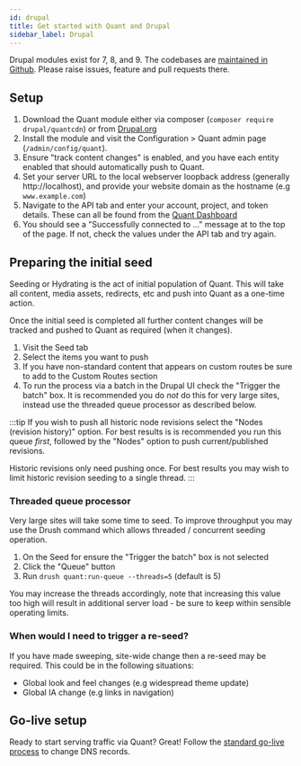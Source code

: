 ```yaml
---
id: drupal
title: Get started with Quant and Drupal
sidebar_label: Drupal
---
```


Drupal modules exist for 7, 8, and 9. The codebases are [maintained in Github](https://www.github.com/quantcdn/drupal). Please raise issues, feature and pull requests there.

## Setup

1. Download the Quant module either via composer (`composer require drupal/quantcdn`) or from [Drupal.org](https://drupal.org/project/quantcdn)
2. Install the module and visit the Configuration > Quant admin page (`/admin/config/quant`).
3. Ensure "track content changes" is enabled, and you have each entity enabled that should automatically push to Quant.
4. Set your server URL to the local webserver loopback address (generally http://localhost), and provide your website domain as the hostname (e.g `www.example.com`)
5. Navigate to the API tab and enter your account, project, and token details. These can all be found from the [Quant Dashboard](/docs/dashboard/get-started)
6. You should see a "Successfully connected to ..." message at to the top of the page. If not, check the values under the API tab and try again.

## Preparing the initial seed

Seeding or Hydrating is the act of initial population of Quant. This will take all content, media assets, redirects, etc and push into Quant as a one-time action.

Once the initial seed is completed all further content changes will be tracked and pushed to Quant as required (when it changes).

1. Visit the Seed tab
2. Select the items you want to push
3. If you have non-standard content that appears on custom routes be sure to add to the Custom Routes section
4. To run the process via a batch in the Drupal UI check the "Trigger the batch" box. It is recommended you do _not_ do this for very large sites, instead use the threaded queue processor as described below.

:::tip
If you wish to push all historic node revisions select the "Nodes (revision history)" option.
For best results is is recommended you run this queue *first*, followed by the "Nodes" option to push current/published revisions.

Historic revisions only need pushing once. For best results you may wish to limit historic revision seeding to a single thread.
:::

### Threaded queue processor
Very large sites will take some time to seed. To improve throughput you may use the Drush command which allows threaded / concurrent seeding operation.

1. On the Seed for ensure the "Trigger the batch" box is not selected
2. Click the "Queue" button
3. Run `drush quant:run-queue --threads=5` (default is 5)

You may increase the threads accordingly, note that increasing this value too high will result in additional server load - be sure to keep within sensible operating limits.


### When would I need to trigger a re-seed?

If you have made sweeping, site-wide change then a re-seed may be required. This could be in the following situations:
- Global look and feel changes (e.g widespread theme update)
- Global IA change (e.g links in navigation)

## Go-live setup

Ready to start serving traffic via Quant? Great! Follow the [standard go-live process](/docs/golive) to change DNS records.
